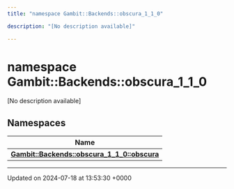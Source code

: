 ```yaml
---
title: "namespace Gambit::Backends::obscura_1_1_0"

description: "[No description available]"

---
```


# namespace Gambit::Backends::obscura_1_1_0

[No description available]

## Namespaces

| Name           |
| -------------- |
| **[Gambit::Backends::obscura_1_1_0::obscura](/documentation/code/namespaces/namespacegambit_1_1backends_1_1obscura__1__1__0_1_1obscura/)**  |






-------------------------------

Updated on 2024-07-18 at 13:53:30 +0000